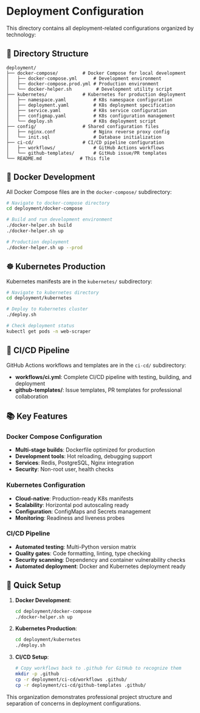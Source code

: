 # Deployment Configuration

This directory contains all deployment-related configurations organized by technology:

## 📁 Directory Structure

```
deployment/
├── docker-compose/         # Docker Compose for local development
│   ├── docker-compose.yml      # Development environment
│   ├── docker-compose.prod.yml # Production environment  
│   └── docker-helper.sh         # Development utility script
├── kubernetes/             # Kubernetes for production deployment
│   ├── namespace.yaml          # K8s namespace configuration
│   ├── deployment.yaml         # K8s deployment specification
│   ├── service.yaml            # K8s service configuration
│   ├── configmap.yaml          # K8s configuration management
│   └── deploy.sh               # K8s deployment script
├── config/                 # Shared configuration files
│   ├── nginx.conf              # Nginx reverse proxy config
│   └── init.sql                # Database initialization
├── ci-cd/                  # CI/CD pipeline configuration
│   ├── workflows/              # GitHub Actions workflows
│   └── github-templates/       # GitHub issue/PR templates
└── README.md              # This file
```

## 🐳 Docker Development

All Docker Compose files are in the `docker-compose/` subdirectory:

```bash
# Navigate to docker-compose directory
cd deployment/docker-compose

# Build and run development environment
./docker-helper.sh build
./docker-helper.sh up

# Production deployment
./docker-helper.sh up --prod
```

## ☸️ Kubernetes Production

Kubernetes manifests are in the `kubernetes/` subdirectory:

```bash
# Navigate to kubernetes directory  
cd deployment/kubernetes

# Deploy to Kubernetes cluster
./deploy.sh

# Check deployment status
kubectl get pods -n web-scraper
```

## 🚀 CI/CD Pipeline

GitHub Actions workflows and templates are in the `ci-cd/` subdirectory:

- **workflows/ci.yml**: Complete CI/CD pipeline with testing, building, and deployment
- **github-templates/**: Issue templates, PR templates for professional collaboration

## 📚 Key Features

### Docker Compose Configuration
- **Multi-stage builds**: Dockerfile optimized for production
- **Development tools**: Hot reloading, debugging support  
- **Services**: Redis, PostgreSQL, Nginx integration
- **Security**: Non-root user, health checks

### Kubernetes Configuration
- **Cloud-native**: Production-ready K8s manifests
- **Scalability**: Horizontal pod autoscaling ready
- **Configuration**: ConfigMaps and Secrets management
- **Monitoring**: Readiness and liveness probes

### CI/CD Pipeline
- **Automated testing**: Multi-Python version matrix
- **Quality gates**: Code formatting, linting, type checking
- **Security scanning**: Dependency and container vulnerability checks
- **Automated deployment**: Docker and Kubernetes deployment ready

## 🔧 Quick Setup

1. **Docker Development**:
   ```bash
   cd deployment/docker-compose
   ./docker-helper.sh up
   ```

2. **Kubernetes Production**:
   ```bash
   cd deployment/kubernetes  
   ./deploy.sh
   ```

3. **CI/CD Setup**:
   ```bash
   # Copy workflows back to .github for GitHub to recognize them
   mkdir -p .github
   cp -r deployment/ci-cd/workflows .github/
   cp -r deployment/ci-cd/github-templates .github/
   ```

This organization demonstrates professional project structure and separation of concerns in deployment configurations.
